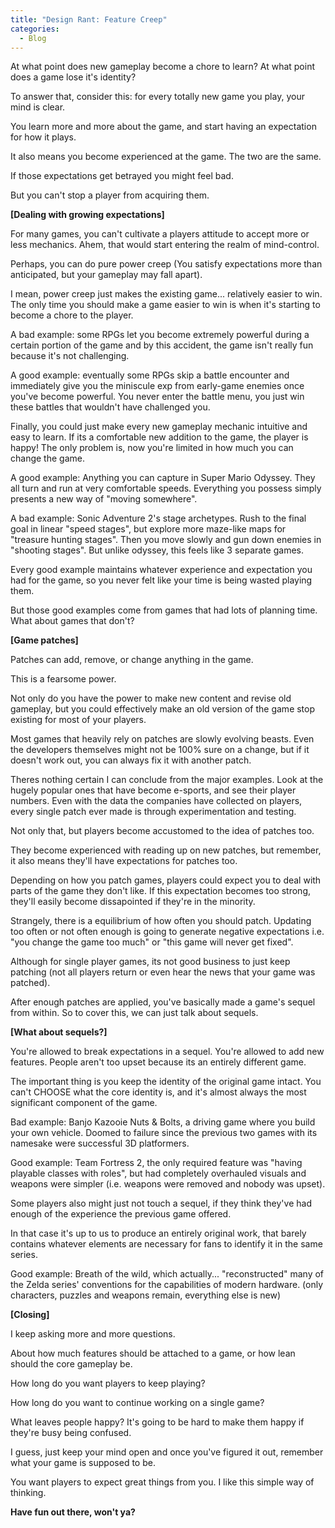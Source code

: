 ```yaml
--- 
title: "Design Rant: Feature Creep"
categories:
  - Blog
---
```


At what point does new gameplay become a chore to learn? At what point does a game lose it's identity?

To answer that, consider this: for every totally new game you play, your mind is clear.

You learn more and more about the game, and start having an expectation for how it plays.

It also means you become experienced at the game. The two are the same.

If those expectations get betrayed you might feel bad.

But you can't stop a player from acquiring them.

<b>[Dealing with growing expectations]</b>

For many games, you can't cultivate a players attitude to accept more or less mechanics. Ahem, that would start entering the realm of mind-control.

Perhaps, you can do pure power creep (You satisfy expectations more than anticipated, but your gameplay may fall apart).

I mean, power creep just makes the existing game... relatively easier to win. The only time you should make a game easier to win is when it's starting to become a chore to the player. 

A bad example: some RPGs let you become extremely powerful during a certain portion of the game and by this accident, the game isn't really fun because it's not challenging.

A good example: eventually some RPGs skip a battle encounter and immediately give you the miniscule exp from early-game enemies once you've become powerful. You never enter the battle menu, you just win these battles that wouldn't have challenged you.

Finally, you could just make every new gameplay mechanic intuitive and easy to learn. If its a comfortable new addition to the game, the player is happy! The only problem is, now you're limited in how much you can change the game.

A good example: Anything you can capture in Super Mario Odyssey. They all turn and run at very comfortable speeds. Everything you possess simply presents a new way of "moving somewhere".

A bad example: Sonic Adventure 2's stage archetypes. Rush to the final goal in linear "speed stages", but explore more maze-like maps for "treasure hunting stages". Then you move slowly and gun down enemies in "shooting stages". But unlike odyssey, this feels like 3 separate games.

Every good example maintains whatever experience and expectation you had for the game, so you never felt like your time is being wasted playing them.

But those good examples come from games that had lots of planning time. What about games that don't?

<b>[Game patches]</b>

Patches can add, remove, or change anything in the game.

This is a fearsome power.

Not only do you have the power to make new content and revise old gameplay, but you could effectively make an old version of the game stop existing for most of your players.

Most games that heavily rely on patches are slowly evolving beasts. Even the developers themselves might not be 100% sure on a change, but if it doesn't work out, you can always fix it with another patch.

Theres nothing certain I can conclude from the major examples. Look at the hugely popular ones that have become e-sports, and see their player numbers. Even with the data the companies have collected on players, every single patch ever made is through experimentation and testing.

Not only that, but players become accustomed to the idea of patches too. 

They become experienced with reading up on new patches, but remember, it also means they'll have expectations for patches too.

Depending on how you patch games, players could expect you to deal with parts of the game they don't like. If this expectation becomes too strong, they'll easily become dissapointed if they're in the minority.

Strangely, there is a equilibrium of how often you should patch. Updating too often or not often enough is going to generate negative expectations i.e. "you change the game too much" or "this game will never get fixed".

Although for single player games, its not good business to just keep patching (not all players return or even hear the news that your game was patched).

After enough patches are applied, you've basically made a game's sequel from within. So to cover this, we can just talk about sequels.

<b>[What about sequels?]</b>

You're allowed to break expectations in a sequel. You're allowed to add new features. People aren't too upset because its an entirely different game.

The important thing is you keep the identity of the original game intact. You can't CHOOSE what the core identity is, and it's almost always the most significant component of the game.

Bad example: Banjo Kazooie Nuts & Bolts, a driving game where you build your own vehicle. Doomed to failure since the previous two games with its namesake were successful 3D platformers.

Good example: Team Fortress 2, the only required feature was "having playable classes with roles", but had completely overhauled visuals and weapons were simpler (i.e. weapons were removed and nobody was upset).

Some players also might just not touch a sequel, if they think they've had enough of the experience the previous game offered.

In that case it's up to us to produce an entirely original work, that barely contains whatever elements are necessary for fans to identify it in the same series.

Good example: Breath of the wild, which actually... "reconstructed" many of the Zelda series' conventions for the capabilities of modern hardware. (only characters, puzzles and weapons remain, everything else is new)

<b>[Closing]</b>

I keep asking more and more questions.

About how much features should be attached to a game, or how lean should the core gameplay be.

How long do you want players to keep playing?

How long do you want to continue working on a single game?

What leaves people happy? It's going to be hard to make them happy if they're busy being confused.

I guess, just keep your mind open and once you've figured it out, remember what your game is supposed to be.

You want players to expect great things from you. I like this simple way of thinking.




<b>Have fun out there, won't ya?</b>
